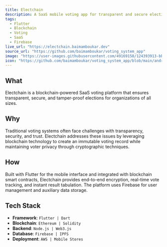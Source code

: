 ```yaml
---
title: Electchain
description: A SaaS mobile voting app for transparent and secure elections
tags:
  - Flutter
  - Blockchain
  - Voting
  - SaaS
  - Firebase
live_url: "https://electchain.baimamboukar.dev"
source_url: "https://github.com/baimamboukar/voting_system_app"
image: "https://user-images.githubusercontent.com/49169158/124393913-bb73ee00-dcf4-11eb-9845-2af9dc7c5a31.png"
icon: "https://github.com/baimamboukar/voting_system_app/blob/main/android/app/src/main/res/mipmap-hdpi/ic_launcher.png?raw=true"
---
```


## What
Electchain is a blockchain-powered SaaS voting platform that ensures transparent, secure, and tamper-proof elections for organizations of all sizes.

## Why
Traditional voting systems often face challenges with transparency, security, and trust. Electchain addresses these issues by leveraging blockchain technology to create an immutable voting record while maintaining voter privacy through cryptographic techniques.

## How
Built with Flutter for the mobile interface and integrated with blockchain smart contracts, Electchain provides end-to-end encryption, real-time vote tracking, and instant result tabulation. The platform uses Firebase for user management and auxiliary data storage.

## Tech Stack
- **Framework**: `Flutter | Dart`
- **Blockchain**: `Ethereum | Solidity`
- **Backend**: `Node.js | Web3.js`
- **Database**: `Firebase | IPFS`
- **Deployment**: `AWS | Mobile Stores`
